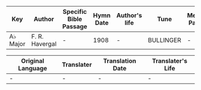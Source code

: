 Key | Author   | Specific Bible Passage     |Hymn Date |Author's life |Tune |Metrical Pattern   |Composer/Source
-- | --------- | ---------------------------|----------|--------------|-----|-------------------|-------------  
A♭ Major |F. R. Havergal |- |1908 |- |BULLINGER |- |E. W. Bullinger

Original Language | Translater | Translation Date   | Translater's Life  
----------------- | --------- | --------------------|-------------     
\- |- |- |-
